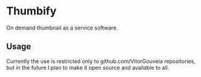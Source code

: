 # Thumbify

On demand thumbnail as a service software.

## Usage

Currently the use is restricted only to github.com/VitorGouveia repositories, but in the future I plan to make it open source and available to all.
